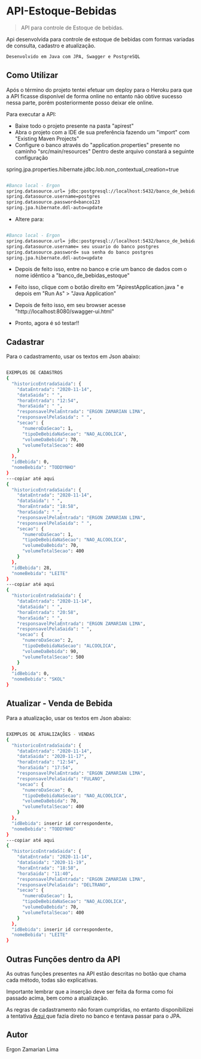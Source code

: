 # API-Estoque-Bebidas
> API para controle de Estoque de bebidas.

Api desenvolvida para controle de estoque de bebidas com formas variadas de consulta, cadastro e atualização.

```sh
Desenvolvido em Java com JPA, Swagger e PostgreSQL
```
## Como Utilizar

Após o término do projeto tentei efetuar um deploy para o Heroku para que a API ficasse disponível de forma online no entanto não obtive sucesso nessa parte, porém posteriormente posso deixar ele online.

Para executar a API:
- Baixe todo o projeto presente na pasta "apirest"
- Abra o projeto com a IDE de sua preferência fazendo um "import" com "Existing Maven Projects"  
- Configure o banco através do "application.properties" presente no caminho "src/main/resources"
Dentro deste arquivo constará a seguinte configuração

spring.jpa.properties.hibernate.jdbc.lob.non_contextual_creation=true

```sh

#Banco local - Ergon
spring.datasource.url= jdbc:postgresql://localhost:5432/banco_de_bebidas_estoque
spring.datasource.username=postgres
spring.datasource.password=banco123
spring.jpa.hibernate.ddl-auto=update 

```
- Altere para:

```sh

#Banco local - Ergon
spring.datasource.url= jdbc:postgresql://localhost:5432/banco_de_bebidas_estoque
spring.datasource.username= seu usuario do banco postgres
spring.datasource.password= sua senha do banco postgres
spring.jpa.hibernate.ddl-auto=update

```
- Depois de feito isso, entre no banco e crie um banco de dados com o nome idêntico a "banco_de_bebidas_estoque"
- Feito isso, clique com o botão direito em "ApirestApplication.java " e depois em "Run As" > "Java Application"

- Depois de feito isso, em seu browser acesse "http://localhost:8080/swagger-ui.html" 
- Pronto, agora é só testar!!
## Cadastrar

Para o cadastramento, usar os textos em Json abaixo:

```sh

EXEMPLOS DE CADASTROS
{
  "historicoEntradaSaida": {
    "dataEntrada": "2020-11-14",
    "dataSaida": " ",
    "horaEntrada": "12:54",
    "horaSaida": " ",
    "responsavelPelaEntrada": "ERGON ZAMARIAN LIMA",
    "responsavelPelaSaida": " ",
    "secao": {
      "numeroDaSecao": 1,
      "tipoDeBebidaNaSecao": "NAO_ALCOOLICA",
      "volumeDaBebida": 70,
      "volumeTotalSecao": 400
    }
  },
  "idBebida": 0,
  "nomeBebida": "TODDYNHO"
}
---copiar até aqui
{
  "historicoEntradaSaida": {
    "dataEntrada": "2020-11-14",
    "dataSaida": " ",
    "horaEntrada": "18:58",
    "horaSaida": " ",
    "responsavelPelaEntrada": "ERGON ZAMARIAN LIMA",
    "responsavelPelaSaida": " ",
    "secao": {
      "numeroDaSecao": 1,
      "tipoDeBebidaNaSecao": "NAO_ALCOOLICA",
      "volumeDaBebida": 70,
      "volumeTotalSecao": 400
    }
  },
  "idBebida": 28,
  "nomeBebida": "LEITE"
}
---copiar até aqui
{
  "historicoEntradaSaida": {
    "dataEntrada": "2020-11-14",
    "dataSaida": " ",
    "horaEntrada": "20:58",
    "horaSaida": " ",
    "responsavelPelaEntrada": "ERGON ZAMARIAN LIMA",
    "responsavelPelaSaida": " ",
    "secao": {
      "numeroDaSecao": 2,
      "tipoDeBebidaNaSecao": "ALCOOLICA",
      "volumeDaBebida": 90,
      "volumeTotalSecao": 500
    }
  },
  "idBebida": 0,
  "nomeBebida": "SKOL"
}

```

## Atualizar - Venda de Bebida

Para a atualização, usar os textos em Json abaixo:

```sh

EXEMPLOS DE ATUALIZAÇÕES - VENDAS
{
  "historicoEntradaSaida": {
    "dataEntrada": "2020-11-14",
    "dataSaida": "2020-11-17",
    "horaEntrada": "12:54",
    "horaSaida": "17:54",
    "responsavelPelaEntrada": "ERGON ZAMARIAN LIMA",
    "responsavelPelaSaida": "FULANO",
    "secao": {
      "numeroDaSecao": 0,
      "tipoDeBebidaNaSecao": "NAO_ALCOOLICA",
      "volumeDaBebida": 70,
      "volumeTotalSecao": 400
    }
  },
  "idBebida": inserir id correspondente,
  "nomeBebida": "TODDYNHO"
}
---copiar até aqui
{
  "historicoEntradaSaida": {
    "dataEntrada": "2020-11-14",
    "dataSaida": "2020-11-19",
    "horaEntrada": "18:58",
    "horaSaida": "11:40",
    "responsavelPelaEntrada": "ERGON ZAMARIAN LIMA",
    "responsavelPelaSaida": "DELTRANO",
    "secao": {
      "numeroDaSecao": 1,
      "tipoDeBebidaNaSecao": "NAO_ALCOOLICA",
      "volumeDaBebida": 70,
      "volumeTotalSecao": 400
    }
  },
  "idBebida": inserir id correspondente,
  "nomeBebida": "LEITE"
}

```
## Outras Funções dentro da API

As outras funções presentes na API estão descritas no botão que chama cada método, todas são explicativas.

Importante lembrar que a inserção deve ser feita da forma como foi passado acima, bem como a atualização.

As regras de cadastramento não foram cumpridas, no entanto disponibilizei a tentativa [Aqui ](https://github.com/ergonlima/API-Estoque-Bebidas/blob/main/Ideias%20para%20o%20Cadastro) que fazia direto no banco e tentava passar para o JPA.

## Autor

Ergon Zamarian Lima 

